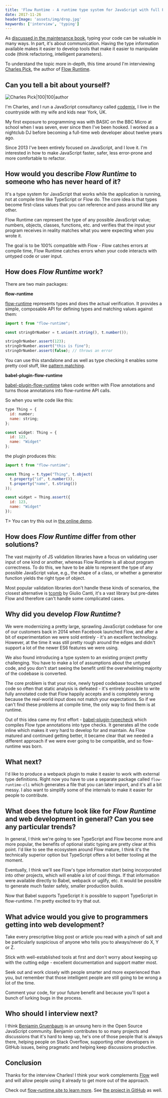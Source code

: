 ```yaml
---
title: 'Flow Runtime - A runtime type system for JavaScript with full Flow compatibility - Interview with Charles Pick'
date: 2017-11-26
headerImage: 'assets/img/drop.jpg'
keywords: ['interview', 'typing']
---
```


As [discussed in the maintenance book](/maintenance/code-quality/typing/), typing your code can be valuable in many ways. In part, it's about communication. Having the type information available makes it easier to develop tools that make it easier to manipulate code (think refactoring, intelligent parameters).

To understand the topic more in-depth, this time around I'm interviewing [Charles Pick](https://twitter.com/codemixers), the author of [Flow Runtime](https://github.com/codemix/flow-runtime).

## Can you tell a bit about yourself?

![Charles Pick|100|100|author](https://www.gravatar.com/avatar/7f6a5e0c29577f724ad28bea4c577139?s=200)

I'm Charles, and I run a JavaScript consultancy called [codemix](https://codemix.com), I live in the countryside with my wife and kids near York, UK.

My first exposure to programming was with BASIC on the BBC Micro at school when I was seven, ever since then I've been hooked. I worked as a nightclub DJ before becoming a full-time web developer about twelve years ago.

Since 2013 I've been entirely focused on JavaScript, and I love it. I'm interested in how to make JavaScript faster, safer, less error-prone and more comfortable to refactor.

## How would you describe *Flow Runtime* to someone who has never heard of it?

It's a type system for JavaScript that works while the application is running, not at compile time like TypeScript or Flow do. The core idea is that types become first-class values that you can reference and pass around like any other.

Flow Runtime can represent the type of any possible JavaScript value; numbers, objects, classes, functions, etc. and verifies that the input your program receives in reality matches what you were expecting when you wrote it.

The goal is to be 100% compatible with Flow - Flow catches errors at compile time, Flow Runtime catches errors when your code interacts with untyped code or user input.

## How does *Flow Runtime* work?

There are two main packages:

**flow-runtime**

[flow-runtime](https://www.npmjs.com/package/flow-runtime) represents types and does the actual verification. It provides a simple, composable API for defining types and matching values against them:

```javascript
import t from "flow-runtime";

const stringOrNumber = t.union(t.string(), t.number());

stringOrNumber.assert(123);
stringOrNumber.assert("this is fine");
stringOrNumber.assert(false); // throws an error
```

You can use this standalone and as well as type checking it enables some pretty cool stuff, like [pattern matching](https://codemix.github.io/flow-runtime/#/docs/pattern-matching).

**babel-plugin-flow-runtime**

[babel-plugin-flow-runtime](https://www.npmjs.com/package/babel-plugin-flow-runtime) takes code written with Flow annotations and turns those annotations into flow-runtime API calls.

So when you write code like this:

```javascript
type Thing = {
  id: number;
  name: string;
};

const widget: Thing = {
  id: 123,
  name: "Widget"
};
```

the plugin produces this:

```javascript
import t from "flow-runtime";

const Thing = t.type("Thing", t.object(
  t.property("id", t.number()),
  t.property("name", t.string())
));

const widget = Thing.assert({
  id: 123,
  name: "Widget"
});
```

T> You can try this out in [the online demo](https://codemix.github.io/flow-runtime/#/try).

## How does *Flow Runtime* differ from other solutions?

The vast majority of JS validation libraries have a focus on validating user input of one kind or another, whereas Flow Runtime is all about program correctness. To do this, we have to be able to represent the type of any possible JavaScript value, e.g., the shape of a class, or whether a generator function yields the right type of object.

Most popular validation libraries don't handle these kinds of scenarios, the closest alternative is [tcomb](https://github.com/gcanti/tcomb) by Giulio Canti, it's a vast library but pre-dates Flow and therefore can't handle some complicated cases.

## Why did you develop *Flow Runtime*?

We were modernizing a pretty large, sprawling JavaScript codebase for one of our customers back in 2014 when Facebook launched Flow, and after a bit of experimentation we were sold entirely - it's an excellent technology. However, at the time it was still pretty rough around the edges and didn't support a lot of the newer ES6 features we were using.

We also found introducing a type system to an existing project pretty challenging. You have to make a lot of assumptions about the untyped code, and you don't start seeing the benefit until the overwhelming majority of the codebase is converted.

The core problem is that your nice, newly typed codebase touches untyped code so often that static analysis is defeated - it's entirely possible to write fully annotated code that Flow happily accepts and is completely wrong because the real-world input does not match your expectations. So if we can't find these problems at compile time, the only way to find them is at runtime.

Out of this idea came my first effort - [babel-plugin-typecheck](https://github.com/codemix/babel-plugin-typecheck) which compiles Flow type annotations into type checks. It generates all the code inline which makes it very hard to develop for and maintain. As Flow matured and continued getting better, it became clear that we needed a different approach if we were ever going to be compatible, and so flow-runtime was born.

## What next?

I'd like to produce a webpack plugin to make it easier to work with external type definitions. Right now you have to use a separate package called `flow-runtime-cli` which generates a file that you can later import, and it's all a bit messy. I also want to simplify some of the internals to make it easier for people to contribute.

## What does the future look like for *Flow Runtime* and web development in general? Can you see any particular trends?

In general, I think we're going to see TypeScript and Flow become more and more popular, the benefits of optional static typing are pretty clear at this point. I'd like to see the ecosystem around Flow mature, I think it's the technically superior option but TypeScript offers a lot better tooling at the moment.

Eventually, I think we'll see Flow's type information start being incorporated into other projects, which will enable a lot of cool things. If that information were available directly to Babel, webpack or uglify, etc. it would be possible to generate much faster safely, smaller production builds.

Now that Babel supports TypeScript it is possible to support TypeScript in flow-runtime. I'm pretty excited to try that out.

## What advice would you give to programmers getting into web development?

Take every prescriptive blog post or article you read with a pinch of salt and be particularly suspicious of anyone who tells you to always/never do X, Y or Z.

Stick with well-established tools at first and don't worry about keeping up with the cutting edge - excellent documentation and support matter most.

Seek out and work closely with people smarter and more experienced than you, but remember that those intelligent people are still going to be wrong a lot of the time.

Comment your code, for your future benefit and because you'll spot a bunch of lurking bugs in the process.

## Who should I interview next?

I think [Benjamin Gruenbaum](https://github.com/benjamingr) is an unsung hero in the Open Source JavaScript community. Benjamin contributes to so many projects and discussions that it's hard to keep up, he's one of those people that is always there, helping people on Stack Overflow, supporting other developers in GitHub issues, being pragmatic and helping keep discussions productive.

## Conclusion

Thanks for the interview Charles! I think your work complements [Flow](https://flow.org/) well and will allow people using it already to get more out of the approach.

Check out [flow-runtime site to learn more](https://codemix.github.io/flow-runtime/). See [the project in GitHub](https://github.com/codemix/flow-runtime) as well.
